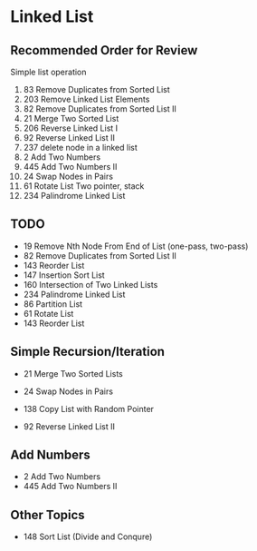 # Linked List

## Recommended Order for Review
Simple list operation
1. 83 Remove Duplicates from Sorted List
2. 203 Remove Linked List Elements
3. 82 Remove Duplicates from Sorted List II
5. 21 Merge Two Sorted List
6. 206 Reverse Linked List I
7. 92 Reverse Linked List II
8. 237 delete node in a linked list
9. 2 Add Two Numbers
10. 445 Add Two Numbers II
4. 24 Swap Nodes in Pairs
11. 61 Rotate List
Two pointer, stack
12. 234 Palindrome Linked List

## TODO
* 19 Remove Nth Node From End of List (one-pass, two-pass)
* 82 Remove Duplicates from Sorted List II
* 143 Reorder List
* 147 Insertion Sort List
* 160 Intersection of Two Linked Lists
* 234 Palindrome Linked List
* 86 Partition List
* 61 Rotate List
* 143 Reorder List


## Simple Recursion/Iteration
* 21 Merge Two Sorted Lists
* 24 Swap Nodes in Pairs
* 138 Copy List with Random Pointer

* 92 Reverse Linked List II



## Add Numbers
* 2 Add Two Numbers
* 445 Add Two Numbers II

## Other Topics
* 148 Sort List (Divide and Conqure)


